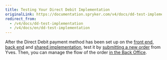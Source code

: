 ```yaml
---
title: Testing Your Direct Debit Implementation
originalLink: https://documentation.spryker.com/v4/docs/dd-test-implementation
redirect_from:
  - /v4/docs/dd-test-implementation
  - /v4/docs/en/dd-test-implementation
---
```


After the Direct Debit payment method has been set up on the [front end](/docs/scos/dev/developer-guides/202001.0/development-guide/back-end/data-manipulation/payment-methods/direct-debit-example-implementation/dd-fe-implement), [back end](/docs/scos/dev/developer-guides/202001.0/development-guide/back-end/data-manipulation/payment-methods/direct-debit-example-implementation/dd-be-implement) and [shared implementation](/docs/scos/dev/developer-guides/202001.0/development-guide/back-end/data-manipulation/payment-methods/direct-debit-example-implementation/dd-shared-imple), test it by [submitting a new order](/docs/scos/dev/user-guides/202001.0/shop-user-guide/shop-guide-checkout/checkout-shop-g) from Yves. Then, you can manage the flow of the order [in the Back Office](/docs/scos/dev/user-guides/202001.0/back-office-user-guide/sales/orders/managing-orders).
